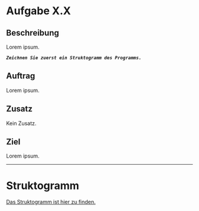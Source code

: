# Aufgabe X.X

## Beschreibung
Lorem ipsum.

**_`Zeichnen Sie zuerst ein Struktogramm des Programms.`_**

## Auftrag
Lorem ipsum.

## Zusatz
Kein Zusatz.

## Ziel
Lorem ipsum.

--------------------------------------------

# Struktogramm

[Das Struktogramm ist hier zu finden.](out/struktogramm.pdf)
